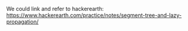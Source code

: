 We could link and refer to hackerearth:
https://www.hackerearth.com/practice/notes/segment-tree-and-lazy-propagation/
